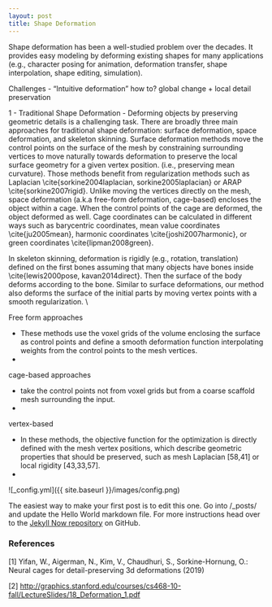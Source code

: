 ```yaml
---
layout: post
title: Shape Deformation
---
```

Shape deformation has been a well-studied problem over the decades. It provides easy modeling by deforming existing shapes for many applications (e.g., character posing for animation, deformation transfer, shape interpolation, shape editing, simulation).

Challenges - “Intuitive deformation” how to? global change + local detail preservation

1 - Traditional Shape Deformation - Deforming objects by preserving geometric details is a challenging task. There are broadly three main approaches for traditional shape deformation: surface deformation, space deformation, and skeleton skinning. Surface deformation methods move the control points on the surface of the mesh by constraining surrounding vertices to move naturally towards deformation to preserve the local surface geometry for a given vertex position.  (i.e., preserving mean curvature). Those methods benefit from regularization methods such as Laplacian \cite{sorkine2004laplacian, sorkine2005laplacian} or ARAP  \cite{sorkine2007rigid}. Unlike moving the vertices directly on the mesh, space deformation (a.k.a free-form deformation, cage-based) encloses the object within a cage. When the control points of the cage are deformed, the object deformed as well. Cage coordinates can be calculated in different ways such as barycentric coordinates, mean value coordinates \cite{ju2005mean}, harmonic coordinates \cite{joshi2007harmonic}, or green coordinates \cite{lipman2008green}.

In skeleton skinning, deformation is rigidly (e.g., rotation, translation) defined on the first bones assuming that many objects have bones inside \cite{lewis2000pose, kavan2014direct}. Then the surface of the body deforms according to the bone. Similar to surface deformations, our method also deforms the surface of the initial parts by moving vertex points with a smooth regularization. \\


Free form approaches
- These methods use the voxel grids of the volume enclosing the surface as control points and define a smooth deformation function interpolating weights from the control points to the mesh vertices.
- 
cage-based approaches
- take the control points not from voxel grids but from a coarse scaffold mesh surrounding the input.
- 
vertex-based
- In these methods, the objective function for the optimization is directly defined with the mesh vertex positions, which describe geometric properties that should be preserved, such as mesh Laplacian [58,41] or local rigidity [43,33,57].
- 

![_config.yml]({{ site.baseurl }}/images/config.png)

The easiest way to make your first post is to edit this one. Go into /_posts/ and update the Hello World markdown file. For more instructions head over to the [Jekyll Now repository](https://github.com/barryclark/jekyll-now) on GitHub.

### References
[1] Yifan, W., Aigerman, N., Kim, V., Chaudhuri, S., Sorkine-Hornung, O.: Neural
cages for detail-preserving 3d deformations (2019) 

[2] http://graphics.stanford.edu/courses/cs468-10-fall/LectureSlides/18_Deformation_1.pdf
